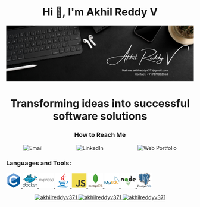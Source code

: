 ### <h1 align="center">Hi 👋, I'm Akhil Reddy V </h1>
![Design and Development](https://github.com/Akhilreddyv371/akhilreddyv371/blob/Master/Black_Elegant1.png)

## <h1 align="center">Transforming ideas into successful software solutions</h1>


<h3 style="text-align: center;">How to Reach Me</h2>
<div style="display: flex; justify-content: space-around; align-items: center;">
  <!-- Email Icon -->
  <a href="mailto:akhilreddyv371@gmail.com" style="text-decoration: none; color: inherit;" target="_blank">
    <img src="https://img.icons8.com/ios-filled/50/4a90e2/email.png" alt="Email" style="width: 40px; height: 40px; margin: 0 15px;">
  </a>

  <!-- LinkedIn Icon -->
  <a href="https://www.linkedin.com/in/akhil-reddy-v-b731b1137/" style="text-decoration: none; color: inherit;" target="_blank">
    <img src="https://img.icons8.com/ios-filled/50/0077b5/linkedin.png" alt="LinkedIn" style="width: 40px; height: 40px; margin: 0 15px;">
  </a>

  <!-- Web Portfolio Icon -->
  <a href="https://akhilreddyv.netlify.app/" style="text-decoration: none; color: inherit;" target="_blank">
    <img src="https://img.icons8.com/ios-filled/50/fa314a/domain.png" alt="Web Portfolio" style="width: 40px; height: 40px; margin: 0 15px;">
  </a>
</div>


<p align="left">
</p>

<h3 align="left">Languages and Tools:</h3>
<p align="left"> <a href="https://www.cprogramming.com/" target="_blank" rel="noreferrer"> <img src="https://raw.githubusercontent.com/devicons/devicon/master/icons/c/c-original.svg" alt="c" width="40" height="40"/> </a> <a href="https://www.docker.com/" target="_blank" rel="noreferrer"> <img src="https://raw.githubusercontent.com/devicons/devicon/master/icons/docker/docker-original-wordmark.svg" alt="docker" width="40" height="40"/> </a> <a href="https://expressjs.com" target="_blank" rel="noreferrer"> <img src="https://raw.githubusercontent.com/devicons/devicon/master/icons/express/express-original-wordmark.svg" alt="express" width="40" height="40"/> </a> <a href="https://www.java.com" target="_blank" rel="noreferrer"> <img src="https://raw.githubusercontent.com/devicons/devicon/master/icons/java/java-original.svg" alt="java" width="40" height="40"/> </a> <a href="https://developer.mozilla.org/en-US/docs/Web/JavaScript" target="_blank" rel="noreferrer"> <img src="https://raw.githubusercontent.com/devicons/devicon/master/icons/javascript/javascript-original.svg" alt="javascript" width="40" height="40"/> </a> <a href="https://www.mongodb.com/" target="_blank" rel="noreferrer"> <img src="https://raw.githubusercontent.com/devicons/devicon/master/icons/mongodb/mongodb-original-wordmark.svg" alt="mongodb" width="40" height="40"/> </a> <a href="https://www.mysql.com/" target="_blank" rel="noreferrer"> <img src="https://raw.githubusercontent.com/devicons/devicon/master/icons/mysql/mysql-original-wordmark.svg" alt="mysql" width="40" height="40"/> </a> <a href="https://nodejs.org" target="_blank" rel="noreferrer"> <img src="https://raw.githubusercontent.com/devicons/devicon/master/icons/nodejs/nodejs-original-wordmark.svg" alt="nodejs" width="40" height="40"/> </a> <a href="https://www.postgresql.org" target="_blank" rel="noreferrer"> <img src="https://raw.githubusercontent.com/devicons/devicon/master/icons/postgresql/postgresql-original-wordmark.svg" alt="postgresql" width="40" height="40"/> </a> <a href="https://www.python.org" target="_blank" rel="noreferrer">

<div style="display: flex; justify-content: space-around; align-items: center;">
  <img style="width: 33%; height:100%;" src="https://github-readme-stats.vercel.app/api/top-langs?username=akhilreddyv371&show_icons=true&locale=en&layout=compact" alt="akhilreddyv371" />
  <img style="width: 33%; height:100%;" src="https://github-readme-stats.vercel.app/api?username=akhilreddyv371&show_icons=true&locale=en" alt="akhilreddyv371" />
  <img style="width: 33%; height:100%;" src="https://github-readme-streak-stats.herokuapp.com/?user=akhilreddyv371&" alt="akhilreddyv371" />
</div>



  
